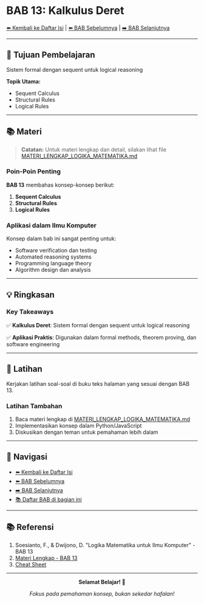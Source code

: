 # BAB 13: Kalkulus Deret

[⬅️ Kembali ke Daftar Isi](../README.md) | [⬅️ BAB Sebelumnya](BAB-12-Deduksi-Alami.md) | [➡️ BAB Selanjutnya](../Bagian-III-Logika-Predikat/BAB-14-Pengantar-Logika-Predikat.md)

---

## 📖 Tujuan Pembelajaran

Sistem formal dengan sequent untuk logical reasoning

**Topik Utama:**
- Sequent Calculus
- Structural Rules
- Logical Rules

---

## 📚 Materi

> **Catatan:** Untuk materi lengkap dan detail, silakan lihat file [MATERI_LENGKAP_LOGIKA_MATEMATIKA.md](../MATERI_LENGKAP_LOGIKA_MATEMATIKA.md)

### Poin-Poin Penting

**BAB 13** membahas konsep-konsep berikut:

1. **Sequent Calculus**
2. **Structural Rules**
3. **Logical Rules**

### Aplikasi dalam Ilmu Komputer

Konsep dalam bab ini sangat penting untuk:
- Software verification dan testing
- Automated reasoning systems
- Programming language theory
- Algorithm design dan analysis

---

## 💡 Ringkasan

### Key Takeaways

✅ **Kalkulus Deret**: Sistem formal dengan sequent untuk logical reasoning

✅ **Aplikasi Praktis**: Digunakan dalam formal methods, theorem proving, dan software engineering

---

## 📝 Latihan

Kerjakan latihan soal-soal di buku teks halaman yang sesuai dengan BAB 13.

### Latihan Tambahan

1. Baca materi lengkap di [MATERI_LENGKAP_LOGIKA_MATEMATIKA.md](../MATERI_LENGKAP_LOGIKA_MATEMATIKA.md#bab-13)
2. Implementasikan konsep dalam Python/JavaScript
3. Diskusikan dengan teman untuk pemahaman lebih dalam

---

## 🔗 Navigasi

- [⬅️ Kembali ke Daftar Isi](../README.md)
- [⬅️ BAB Sebelumnya](BAB-12-Deduksi-Alami.md)
- [➡️ BAB Selanjutnya](../Bagian-III-Logika-Predikat/BAB-14-Pengantar-Logika-Predikat.md)
- [📚 Daftar BAB di bagian ini](README.md)

---

## 📚 Referensi

1. Soesianto, F., & Dwijono, D. "Logika Matematika untuk Ilmu Komputer" - BAB 13
2. [Materi Lengkap - BAB 13](../MATERI_LENGKAP_LOGIKA_MATEMATIKA.md)
3. [Cheat Sheet](../CHEAT_SHEET.md)

---

<div align="center">

**Selamat Belajar! 🚀**

*Fokus pada pemahaman konsep, bukan sekedar hafalan!*

</div>
